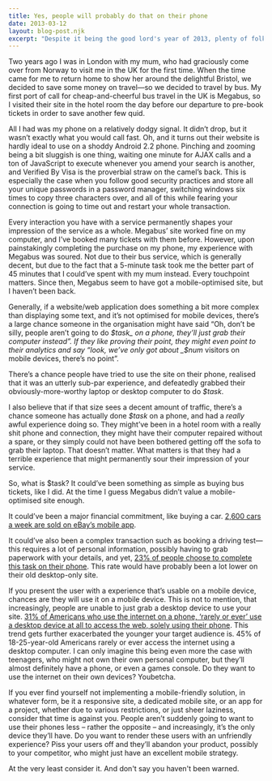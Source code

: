```yaml
---
title: Yes, people will probably do that on their phone
date: 2013-03-12
layout: blog-post.njk
excerpt: "Despite it being the good lord's year of 2013, plenty of folks believe in the myth of mobile context. People will do everything on their phones."
---
```



Two years ago I was in London with my mum, who had graciously come over from Norway to visit me in the UK for the first time. When the time came for me to return home to show her around the delightful Bristol, we decided to save some money on travel—so we decided to travel by bus. My first port of call for cheap-and-cheerful bus travel in the UK is Megabus, so I visited their site in the hotel room the day before our departure to pre-book tickets in order to save another few quid.

All I had was my phone on a relatively dodgy signal. It didn’t drop, but it wasn’t exactly what you would call fast. Oh, and it turns out their website is hardly ideal to use on a shoddy Android 2.2 phone. Pinching and zooming being a bit sluggish is one thing, waiting one minute for AJAX calls and a ton of JavaScript to execute whenever you amend your search is another, and Verified By Visa is the proverbial straw on the camel’s back. This is especially the case when you follow good security practices and store all your unique passwords in a password manager, switching windows six times to copy three characters over, and all of this while fearing your connection is going to time out and restart your whole transaction.

Every interaction you have with a service permanently shapes your impression of the service as a whole. Megabus’ site worked fine on my computer, and I’ve booked many tickets with them before. However, upon painstakingly completing the purchase on my phone, my experience with Megabus was soured. Not due to their bus service, which is generally decent, but due to the fact that a 5-minute task took me the better part of 45 minutes that I could’ve spent with my mum instead. Every touchpoint matters. Since then, Megabus seem to have got a mobile-optimised site, but I haven’t been back.

Generally, if a website/web application does something a bit more complex than displaying some text, and it’s not optimised for mobile devices, there’s a large chance someone in the organisation might have said “Oh, don’t be silly, people aren’t going to do _$task_ on a phone, they’ll just grab their computer instead”. If they like proving their point, they might even point to their analytics and say “look, we’ve only got about _$num_ visitors on mobile devices, there’s no point”.

There’s a chance people have tried to use the site on their phone, realised that it was an utterly sub-par experience, and defeatedly grabbed their obviously-more-worthy laptop or desktop computer to do _$task_.

I also believe that if that size sees a decent amount of traffic, there’s a chance someone has actually done _$task_ on a phone, and had a *really* awful experience doing so. They might’ve been in a hotel room with a really shit phone and connection, they might have their computer repaired without a spare, or they simply could not have been bothered getting off the sofa to grab their laptop. That doesn’t matter. What matters is that they had a terrible experience that might permanently sour their impression of your service.

So, what is $task? It could’ve been something as simple as buying bus tickets, like I did. At the time I guess Megabus didn’t value a mobile-optimised site enough.

It could’ve been a major financial commitment, like buying a car. [2,600 cars a week are sold on eBay’s mobile app](http://www.uie.com/brainsparks/2012/03/09/luke-wroblewski-examining-mobile-user-input).

It could’ve also been a complex transaction such as booking a driving test—this requires a lot of personal information, possibly having to grab paperwork with your details, and yet, [23% of people choose to complete this task on their phone](http://digital.cabinetoffice.gov.uk/2013/03/12/were-not-appy-not-appy-at-all). This rate would have probably been a lot lower on their old desktop-only site.

If you present the user with a experience that’s usable on a mobile device, chances are they will use it on a mobile device. This is not to mention, that increasingly, people are unable to just grab a desktop device to use your site. [31% of Americans who use the internet on a phone, ‘rarely or ever’ use a desktop device at all to access the web, solely using their phone](http://www.pewinternet.org/Reports/2012/Cell-Internet-Use-2012.aspx"). This trend gets further exacerbated the younger your target audience is. 45% of 18-25-year-old Americans rarely or ever access the internet using a desktop computer. I can only imagine this being even more the case with teenagers, who might not own their own personal computer, but they’ll almost definitely have a phone, or even a games console. Do they want to use the internet on their own devices? Youbetcha.

If you ever find yourself not implementing a mobile-friendly solution, in whatever form, be it a responsive site, a dedicated mobile site, or an app for a project, whether due to various restrictions, or just sheer laziness, consider that time is against you. People aren’t suddenly going to want to use their phones less – rather the opposite – and increasingly, it’s the only device they’ll have. Do you want to render these users with an unfriendly experience? Piss your users off and they’ll abandon your product, possibly to your competitor, who might just have an excellent mobile strategy.

At the very least consider it. And don't say you haven't been warned.
